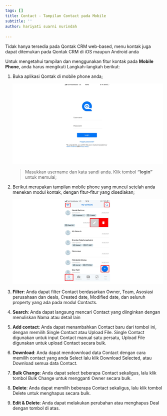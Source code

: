 ```yaml
---
tags: []
title: Contact - Tampilan Contact pada Mobile
subtitle: ''
author: hariyati suarni nurindah

---
```

Tidak hanya tersedia pada Qontak CRM web-based, menu kontak juga dapat ditemukan pada Qontak CRM di iOS maupun Android anda

Untuk mengetahui tampilan dan menggunakan fitur kontak pada **Mobile Phone**, anda harus mengikuti Langkah-langkah berikut:

1. Buka aplikasi Qontak di mobile phone anda;

   ![](/uploads/kontakmobile.PNG)

   > Masukkan username dan kata sandi anda. Klik tombol **“login”** untuk memulai;
2. Berikut merupakan tampilan mobile phone yang muncul setelah anda menekan modul kontak, dengan fitur-fitur yang disediakan;

   ![](/uploads/kontakmobile1.PNG)
3. **Filter**: Anda dapat filter Contact berdasarkan Owner, Team, Asosiasi perusahaan dan deals, Created date, Modified date, dan seluruh property yang ada pada modul Contacts.
4. **Search**: Anda dapat langsung mencari Contact yang diinginkan dengan menuliskan Nama atau detail lain
5. **Add contact**: Anda dapat menambahkan Contact baru dari tombol ini, dengan memilih Single Contact atau Upload File. Single Contact digunakan untuk input Contact manual satu persatu, Upload File digunakan untuk upload Contact secara bulk.
6. **Download**: Anda dapat mendownload data Contact dengan cara memilih contact yang anda Select lalu klik Download Selected, atau Download semua data Contact.
7. **Bulk Change**: Anda dapat select beberapa Contact sekaligus, lalu klik tombol Bulk Change untuk mengganti Owner secara bulk.
8. **Delete**: Anda dapat memilih beberapa Contact sekaligus, lalu klik tombol Delete untuk menghapus secara bulk.
9. **Edit & Delete**: Anda dapat melakukan perubahan atau menghapus Deal dengan tombol di atas.